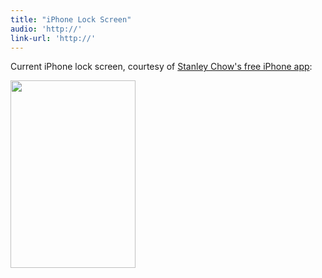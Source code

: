 ```yaml
---
title: "iPhone Lock Screen"
audio: 'http://'
link-url: 'http://'
---
```

<p>Current iPhone lock screen, courtesy of <a href="http://click.linksynergy.com/fs-bin/stat?id=6PFrOqNV4B8&offerid=146261&type=3&subid=0&tmpid=1826&RD_PARM1=http%253A%252F%252Fitunes.apple.com%252Fca%252Fapp%252Fstanley-chow-illustration%252Fid424674121%253Fmt%253D8%2526uo%253D4%2526partnerId%253D30" target="itunes_store">Stanley Chow's free iPhone app</a>:</p>
<p><a href="https://chrisenns.com/wp-content/uploads/2011/04/IMG_1416.png"><img src="https://chrisenns.com/wp-content/uploads/2011/04/IMG_1416-200x300.png" alt="" title="Bill Murrary" width="200" height="300" class="aligncenter size-medium wp-image-19448" /></a></p>
